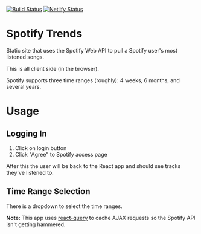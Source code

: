 [![Build Status](https://travis-ci.com/josterholt/spotify-trends.svg?branch=main)](https://travis-ci.com/josterholt/spotify-trends)
[![Netlify Status](https://api.netlify.com/api/v1/badges/75edf018-f74c-4d99-919a-6a584c5f1089/deploy-status)](https://app.netlify.com/sites/josterholt-spotify-trends/deploys)

# Spotify Trends

Static site that uses the Spotify Web API to pull a Spotify user's most listened
songs.

This is all client side (in the browser).

Spotify supports three time ranges (roughly): 4 weeks, 6 months, and several
years.

# Usage

## Logging In

1. Click on login button
2. Click "Agree" to Spotify access page

After this the user will be back to the React app and should see tracks they've
listened to.

## Time Range Selection

There is a dropdown to select the time ranges.

**Note:** This app uses [react-query](https://react-query.tanstack.com/) to
cache AJAX requests so the Spotify API isn't getting hammered.
